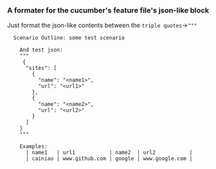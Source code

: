 ### A formater for the cucumber's feature file's json-like block

Just format the json-like contents between the `triple quotes`->`"""`

```gherkin
  Scenario Outline: some test scenario

    And test json:
    """
     {
      "sites": [
        {
          "name": "<name1>",
          "url": "<url1>"
        },
        {
          "name": "<name2>",
          "url": "<url2>"
        }
      ]
    }
    """

    Examples:
      | name1   | url1           | name2  | url2           |
      | cainiao | www.github.com | google | www.google.com |
```


